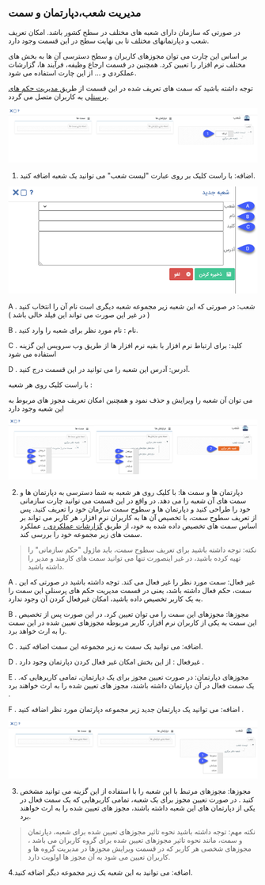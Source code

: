 ## مدیریت شعب،دپارتمان و سمت

در صورتی که سازمان دارای شعبه های مختلف در سطح کشور باشد. امکان تعریف شعب و دپارتمانهای مختلف تا بی نهایت سطح در این قسمت وجود دارد.

بر اساس این چارت می توان مجوزهای کاربران و سطح دسترسی آن ها به بخش های مختلف نرم افزار را تعیین کرد. همچنین در قسمت ارجاع وظیفه، فرآیند ها، گزارشات عملکردی و ... از این چارت استفاده می شود.

توجه داشته باشید که سمت های تعریف شده در این قسمت از طریق[ مدیریت حکم های پرسنل](https://github.com/1stco/PayamGostarDocs/blob/master/help%202.5.4/Settings/Personnel-command-management/Personnel-command-management.md)ی به کاربران متصل می گردد.

![](BranchManagement1.png)

1. اضافه: با راست کلیک بر روی عبارت "لیست شعب" می توانید یک شعبه اضافه کنید.

![](BranchManagement3.png)

A . شعب: در  صورتی که این شعبه زیر مجموعه شعبه دیگری است نام آن را انتخاب کنید ( در غیر این  صورت می تواند این فیلد خالی باشد )

B . نام : نام مورد نظر برای شعبه را وارد کنید.

C .  کلید: برای ارتباط نرم افزار با بقیه نرم افزار ها از طریق وب سرویس این گزینه استفاده می شود

D .  آدرس: آدرس این شعبه را می توانید در این قسمت درج کنید.

با راست کلیک روی هر شعبه  :


می توان آن شعبه را ویرایش و حذف نمود و همچنین امکان تعریف مجوز های مربوط به این شعبه وجود دارد

![](BranchManagement2.png)

2. دپارتمان ها و سمت ها: با کلیک روی هر شعبه به شما دسترسی به دپارتمان ها و سمت های آن شعبه را می دهد. در واقع در این قسمت می توانید چارت سازمانی خود را طراحی کنید و دپارتمان ها و سطوح سمت سازمان خود را تعریف کنید. پس از تعریف سطوح سمت، با تخصیص آن ها به کاربران نرم افزار، هر کاربر می تواند بر اساس سمت های تخصیص داده شده  به خود، از طریق [گزارشات عملکردی ،](https://github.com/1stco/PayamGostarDocs/blob/master/help%202.5.4/Management-and-reports/Functional-reports/Functional-reports.md) عملکرد سمت های زیر مجموعه خود را بررسی کند.


> نکته: توجه داشته باشید برای تعریف سطوح سمت، باید ماژول "حکم سازمانی" را تهیه کرده باشید، در غیر اینصورت تنها می توانید سمت های کارمند و مدیر را داشته باشید.


A . غیر فعال: سمت مورد نظر را غیر فعال می کند. توجه داشته باشید در صورتی که این سمت، حکم فعال داشته باشد، یعنی در قسمت مدیریت حکم های پرسنلی این سمت را به یک کاربر تخصیص داده باشید، امکان غیرفعال کردن آن وجود ندارد.

B . مجوزها: مجوزهای این سمت را می توان تعیین کرد. در این صورت پس از تخصیص این سمت به یکی از کاربران نرم افزار، کاربر مربوطه مجوزهای تعیین شده در این سمت را به ارث خواهد برد.

C . اضافه: می توانید یک سمت به زیر مجموعه این سمت اضافه کنید.

D . غیرفعال : از این بخش امکان غیر فعال کردن دپارتمان وجود دارد .

E . .مجوزهای دپارتمان: در صورت تعیین مجوز برای یک دپارتمان، تمامی کاربرهایی که یک سمت فعال در آن دپارتمان داشته باشند، مجوز های تعیین شده را به ارث خواهند برد .

F . اضافه: می توانید یک دپارتمان جدید زیر مجموعه دپارتمان مورد نظر اضافه کنید .

![](BranchManagement4.png)


3.  مجوزها: مجوزهای مرتبط با این شعبه را با استفاده از این گزینه می توانید مشخص کنید . در صورت تعیین مجوز برای یک شعبه، تمامی کاربرهایی که یک سمت فعال در یکی از دپارتمان های این شعبه داشته باشند، مجوز های تعیین شده را به ارث خواهند برد.

> نکته مهم: توجه داشته باشید نحوه تاثیر مجوزهای تعیین شده برای شعبه، دپارتمان و سمت، مانند نحوه تاثیر مجوزهای تعیین شده برای گروه کاربران می باشد ، مجوزهای شخصی هر کاربر که در قسمت ویرایش مجوزها در مدیریت گروه ها و کاربران تعیین می شود به آن مجوز ها  اولویت دارد.

4.اضافه: می توانید به این شعبه یک زیر مجموعه دیگر اضافه کنید.





